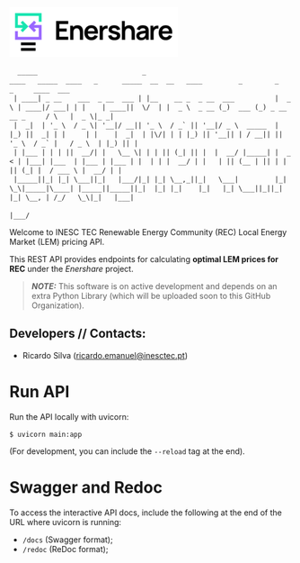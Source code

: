 ![alt text](figures/logo_Enershare.png)
```
  _____                          _                                 ____   _____  ____   _      _____  __  __   ____         _        _                    _     ____  ___ 
 | ____| _ __    ___  _ __  ___ | |__    __ _  _ __  ___          |  _ \ | ____|/ ___| | |    | ____||  \/  | |  _ \  _ __ (_)  ___ (_) _ __    __ _     / \   |  _ \|_ _|
 |  _|  | '_ \  / _ \| '__|/ __|| '_ \  / _` || '__|/ _ \  _____  | |_) ||  _| | |     | |    |  _|  | |\/| | | |_) || '__|| | / __|| || '_ \  / _` |   / _ \  | |_) || | 
 | |___ | | | ||  __/| |   \__ \| | | || (_| || |  |  __/ |_____| |  _ < | |___| |___  | |___ | |___ | |  | | |  __/ | |   | || (__ | || | | || (_| |  / ___ \ |  __/ | | 
 |_____||_| |_| \___||_|   |___/|_| |_| \__,_||_|   \___|         |_| \_\|_____|\____| |_____||_____||_|  |_| |_|    |_|   |_| \___||_||_| |_| \__, | /_/   \_\|_|   |___|
                                                                                                                                             |___/                      
```
Welcome to INESC TEC Renewable Energy Community (REC) Local Energy Market (LEM) pricing API.

This REST API provides endpoints for calculating **optimal LEM prices for REC** under the *Enershare* project.


> **_NOTE:_** This software is on active development and depends on an extra Python Library (which will be uploaded soon to this GitHub Organization).


## Developers // Contacts:

* Ricardo Silva (ricardo.emanuel@inesctec.pt)


# Run API
Run the API locally with uvicorn:
```shell
$ uvicorn main:app 
```
(For development, you can include the ```--reload``` tag at the end).

# Swagger and Redoc
To access the interactive API docs, include the following at the end of the URL where uvicorn is running: 
- ```/docs``` (Swagger format);
- ```/redoc``` (ReDoc format);


